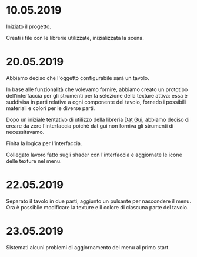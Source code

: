 10.05.2019
=============
Iniziato il progetto.

Creati i file con le librerie utilizzate, inizializzata la scena.

20.05.2019
=============
Abbiamo deciso che l'oggetto configurabile sarà un tavolo.

In base alle funzionalità che volevamo fornire, abbiamo creato un prototipo dell'interfaccia per gli strumenti per la selezione della texture attiva: essa è suddivisa in parti relative a ogni componente del tavolo, fornedo i possibili materiali e colori per le diverse parti.

Dopo un iniziale tentativo di utilizzo della libreria [Dat Gui](https://github.com/dataarts/dat.gui), abbiamo deciso di creare da zero l'interfaccia poichè dat gui non forniva gli strumenti di necessitavamo.

Finita la logica per l'interfaccia.

Collegato lavoro fatto sugli shader con l'interfaccia e aggiornate le icone delle texture nel menu.

22.05.2019
=============
Separato il tavolo in due parti, aggiunto un pulsante per nascondere il menu. Ora &egrave; possibile modificare la texture e il colore di ciascuna parte del tavolo.

23.05.2019
=============
Sistemati alcuni problemi di aggiornamento del menu al primo start.